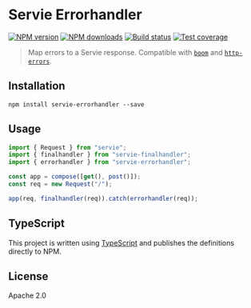 # Servie Errorhandler

[![NPM version](https://img.shields.io/npm/v/servie-errorhandler.svg?style=flat)](https://npmjs.org/package/servie-errorhandler)
[![NPM downloads](https://img.shields.io/npm/dm/servie-errorhandler.svg?style=flat)](https://npmjs.org/package/servie-errorhandler)
[![Build status](https://img.shields.io/travis/serviejs/servie-errorhandler.svg?style=flat)](https://travis-ci.org/serviejs/servie-errorhandler)
[![Test coverage](https://img.shields.io/coveralls/serviejs/servie-errorhandler.svg?style=flat)](https://coveralls.io/r/serviejs/servie-errorhandler?branch=master)

> Map errors to a Servie response. Compatible with [`boom`](https://github.com/hapijs/boom) and [`http-errors`](https://github.com/jshttp/http-errors).

## Installation

```
npm install servie-errorhandler --save
```

## Usage

```ts
import { Request } from "servie";
import { finalhandler } from "servie-finalhandler";
import { errorhandler } from "servie-errorhandler";

const app = compose([get(), post()]);
const req = new Request("/");

app(req, finalhandler(req)).catch(errorhandler(req));
```

## TypeScript

This project is written using [TypeScript](https://github.com/Microsoft/TypeScript) and publishes the definitions directly to NPM.

## License

Apache 2.0
